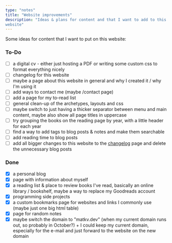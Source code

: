 ```yaml
---
type: "notes"
title: "Website improvements"
description: "Ideas & plans for content and that I want to add to this 
website"
---
```


Some ideas for content that I want to put on this website:

### To-Do

- [ ] a digital cv - either just hosting a PDF or writing some custom css to format everything nicely
- [ ] changelog for this website
- [ ] maybe a page about this website in general and why I created it / why I'm using it
- [ ] add ways to contact me (maybe /contact page)
- [ ] add a page for my to-read list
- [ ] general clean-up of the archetypes, layouts and css
- [ ] maybe switch to just having a thicker separator between menu and main content, maybe also show all page titles in uppercase
- [ ] try grouping the books on the reading page by year, with a little header for each year
- [ ] find a way to add tags to blog posts & notes and make them searchable
- [ ] add reading time to blog posts
- [ ] add all bigger changes to this website to the [changelog](/changelog) page and delete the unnecessary blog posts

### Done 

- [x] a personal blog
- [x] page with information about myself
- [x] a reading list & place to review books I've read, basically an online library / bookshelf,
maybe a way to replace my Goodreads account
- [x] programming side projects
- [x] a custom bookmarks page for websites and links I commonly use (maybe just one big html table)
- [x] page for random notes
- [x] maybe switch the domain to "matkv.dev" (when my current domain runs out, so probably in October?) + I could keep my current domain, especially for the e-mail and just forward to the website on the new domain